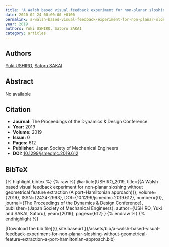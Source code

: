 ```yaml
---
title: "A Walsh based visual feedback experiment for non-planar sloshing without geometrical feature extraction (A port-Hamiltonian approach)"
date: 2020-02-24 00:00:00 +0100
permalink: a-walsh-based-visual-feedback-experiment-for-non-planar-sloshing-without-geometrical-feature-extraction-a-port-hamiltonian-approach
year: 2019
authors: Yuki USHIRO, Satoru SAKAI
category: articles
---
```

 
## Authors
[Yuki USHIRO](authors/yuki-ushiro), [Satoru SAKAI](authors/satoru-sakai)
 
## Abstract
No  available
 
## Citation
- **Journal:** The Proceedings of the Dynamics &amp; Design Conference
- **Year:** 2019
- **Volume:** 2019
- **Issue:** 0
- **Pages:** 612
- **Publisher:** Japan Society of Mechanical Engineers
- **DOI:** [10.1299/jsmedmc.2019.612](https://doi.org/10.1299/jsmedmc.2019.612)
 
## BibTeX
{% highlight bibtex %}
{% raw %}
@article{USHIRO_2019,
  title={{A Walsh based visual feedback experiment for non-planar sloshing without geometrical feature extraction (A port-Hamiltonian approach)}},
  volume={2019},
  ISSN={2424-2993},
  DOI={10.1299/jsmedmc.2019.612},
  number={0},
  journal={The Proceedings of the Dynamics &amp; Design Conference},
  publisher={Japan Society of Mechanical Engineers},
  author={USHIRO, Yuki and SAKAI, Satoru},
  year={2019},
  pages={612}
}
{% endraw %}
{% endhighlight %}
 
[Download the bib file]({{ site.baseurl }}/assets/bib/a-walsh-based-visual-feedback-experiment-for-non-planar-sloshing-without-geometrical-feature-extraction-a-port-hamiltonian-approach.bib)
 
